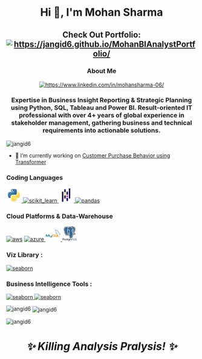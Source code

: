<div align="center"> 
<h1> Hi 👋, I'm Mohan Sharma </h1>

<h2> Check Out Portfolio: <a href="https://jangid6.github.io/MohanBIAnalystPortfolio/" target="blank"><img align="center" src="https://www.freepnglogos.com/uploads/logo-internet-png/logo-internet-chemiphase-updated-website-goes-live-chemiphase-ltd-12.png" alt="https://jangid6.github.io/MohanBIAnalystPortfolio/" height="30" width="40" /></a><h3 >About Me</h3>
<p align="center"> 
<a href="https://linkedin.com/in/https://www.linkedin.com/in/mohansharma-06/" target="blank"><img align="center" src="https://raw.githubusercontent.com/rahuldkjain/github-profile-readme-generator/master/src/images/icons/Social/linked-in-alt.svg" alt="https://www.linkedin.com/in/mohansharma-06/" height="30" width="40" /></a></h2>


</p>

<h3 align="center">Expertise in Business Insight Reporting & Strategic Planning using Python, SQL, Tableau and Power BI. Result-oriented IT professional with over 4+ years of global experience in stakeholder management, gathering business and technical requirements into actionable solutions.</h3>
 
</div>




<p align="left"> <img src="https://komarev.com/ghpvc/?username=jangid6&label=Profile%20views&color=0e75b6&style=flat" alt="jangid6" /> </p>

- 🔭 I’m currently working on [Customer Purchase Behavior using Transformer](https://github.com/jangid6/CustomerSegmentationBigData/)



<h3 align="left"> Coding Languages </h3>
<p align="left"> 
<a href="https://www.python.org" target="_blank" rel="noreferrer"> <img src="https://raw.githubusercontent.com/devicons/devicon/master/icons/python/python-original.svg" alt="python" width="40" height="40"/> </a> <a href="https://scikit-learn.org/" target="_blank" rel="noreferrer"> <img src="https://upload.wikimedia.org/wikipedia/commons/0/05/Scikit_learn_logo_small.svg" alt="scikit_learn" width="40" height="40"/> </a> <a href="https://pandas.pydata.org/" target="_blank" rel="noreferrer"> <img src="https://raw.githubusercontent.com/devicons/devicon/2ae2a900d2f041da66e950e4d48052658d850630/icons/pandas/pandas-original.svg" alt="pandas" width="40" height="40"/> </a><a href="https://pandas.pydata.org/" target="_blank" rel="noreferrer"> <img src=https://1000logos.net/wp-content/uploads/2020/08/MySQL-Logo.png alt="pandas" width="40" height="40"/> </a>
</p>

<h3 align="left"> Cloud Platforms &  Data-Warehouse  </h3>
<p align="left"> 
<a href="https://aws.amazon.com" target="_blank" rel="noreferrer"> <img src="https://upload.wikimedia.org/wikipedia/commons/5/5c/AWS_Simple_Icons_AWS_Cloud.svg" alt="aws" width="40" height="40"/></a> <a href="https://azure.microsoft.com/en-in/" target="_blank" rel="noreferrer"> <img src="https://www.vectorlogo.zone/logos/microsoft_azure/microsoft_azure-icon.svg" alt="azure" width="40" height="40"/></a><a href="https://www.mysql.com/" target="_blank" rel="noreferrer"> <img src="https://raw.githubusercontent.com/devicons/devicon/master/icons/mysql/mysql-original-wordmark.svg" alt="mysql" width="40" height="40"/> </a> <a href="https://www.postgresql.org" target="_blank" rel="noreferrer"> <img src="https://raw.githubusercontent.com/devicons/devicon/master/icons/postgresql/postgresql-original-wordmark.svg" alt="postgresql" width="40" height="40"/> </a> 
</p>

<h3 align="left">Viz Library : </h3>
<p align="left"> 
 <a href="https://seaborn.pydata.org/" target="_blank" rel="noreferrer"> <img src="https://seaborn.pydata.org/_images/logo-mark-lightbg.svg" alt="seaborn" width="40" height="40"/> </a> 
</p>

<h3 align="left">Business Intelligence Tools : </h3>
<p align="left"> 
<a href="https://www.tableau.com/en-gb" target="_blank" rel="noreferrer"> <img src="https://workforceedtech.org/wp-content/uploads/2019/03/Tableau_Logo_resized.png" alt="seaborn" width="40" height="40"/> </a> <a href="https://www.tableau.com/en-gb" target="_blank" rel="noreferrer"> <img src="https://www.core-origins.com/wp-content/uploads/2020/08/Power-BI.png" alt="seaborn" width="40" height="40"/> </a> 
</p>

<p><img align="left" src="https://github-readme-stats.vercel.app/api/top-langs?username=jangid6&show_icons=true&locale=en&layout=compact" alt="jangid6" /></p>

<p>&nbsp;<img align="center" src="https://github-readme-stats.vercel.app/api?username=jangid6&show_icons=true&locale=en" alt="jangid6" /></p>
<p><img align="center" src="https://github-readme-streak-stats.herokuapp.com/?user=jangid6&" alt="jangid6" /></p>

<h1 align='center'><i>✨ Killing Analysis Pralysis! ✨</i></h1>


